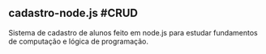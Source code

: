 ## cadastro-node.js #CRUD
Sistema de cadastro de alunos feito em node.js para estudar fundamentos de computação e lógica de programação.

